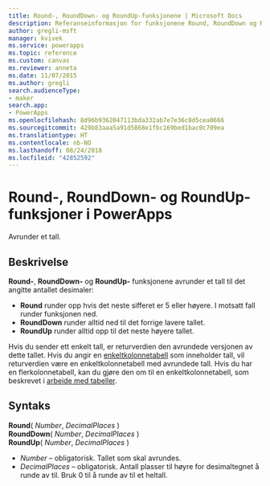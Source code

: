 ```yaml
---
title: Round-, RoundDown- og RoundUp-funksjonene | Microsoft Docs
description: Referanseinformasjon for funksjonene Round, RoundDown og RoundUp i PowerApps, inkludert syntaks
author: gregli-msft
manager: kvivek
ms.service: powerapps
ms.topic: reference
ms.custom: canvas
ms.reviewer: anneta
ms.date: 11/07/2015
ms.author: gregli
search.audienceType:
- maker
search.app:
- PowerApps
ms.openlocfilehash: 8d96b9362047113bda332ab7e7e36c8d5cea0666
ms.sourcegitcommit: 429b83aaa5a91d5868e1fbc169bed1bac0c709ea
ms.translationtype: HT
ms.contentlocale: nb-NO
ms.lasthandoff: 08/24/2018
ms.locfileid: "42852592"
---
```

# <a name="round-rounddown-and-roundup-functions-in-powerapps"></a>Round-, RoundDown- og RoundUp-funksjoner i PowerApps
Avrunder et tall.

## <a name="description"></a>Beskrivelse
**Round-**, **RoundDown-** og **RoundUp-** funksjonene avrunder et tall til det angitte antallet desimaler:

* **Round** runder opp hvis det neste sifferet er 5 eller høyere. I motsatt fall runder funksjonen ned.
* **RoundDown** runder alltid ned til det forrige lavere tallet.
* **RoundUp** runder alltid opp til det neste høyere tallet.

Hvis du sender ett enkelt tall, er returverdien den avrundede versjonen av dette tallet.  Hvis du angir en [enkeltkolonnetabell](../working-with-tables.md) som inneholder tall, vil returverdien være en enkeltkolonnetabell med avrundede tall. Hvis du har en flerkolonnetabell, kan du gjøre den om til en enkeltkolonnetabell, som beskrevet i [arbeide med tabeller](../working-with-tables.md).

## <a name="syntax"></a>Syntaks
**Round**( *Number*, *DecimalPlaces* )<br>**RoundDown**( *Number*, *DecimalPlaces* )<br>**RoundUp**( *Number*, *DecimalPlaces* )

* *Number* – obligatorisk. Tallet som skal avrundes.
* *DecimalPlaces* – obligatorisk.  Antall plasser til høyre for desimaltegnet å runde av til.  Bruk 0 til å runde av til et heltall.  

